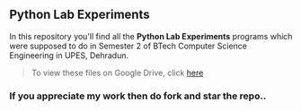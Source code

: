 ## Python Lab Experiments
<p>In this repository you'll find all the <b>Python Lab Experiments</b> programs which were supposed to do in Semester 2 of BTech Computer Science Engineering in UPES, Dehradun.
  </p>
  
> To view these files on Google Drive, click <a href="https://drive.google.com/drive/folders/1_pUOG7OnbaRSxd0FTkArD0gxSvl-JDa0?usp=sharing">here</a>
<h3>If you appreciate my work then do fork and star the repo..</h3>
